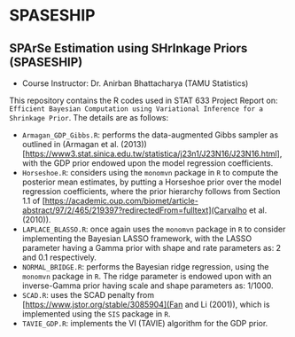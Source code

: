 # SPASESHIP

## SPArSe Estimation using SHrInkage Priors (SPASESHIP)

* Course Instructor: Dr. Anirban Bhattacharya (TAMU Statistics)

This repository contains the R codes used in STAT 633 Project Report on: ``Efficient Bayesian Computation using Variational Inference for a Shrinkage Prior``. The details are as follows:

* `Armagan_GDP_Gibbs.R`: performs the data-augmented Gibbs sampler as outlined in (Armagan et al. (2013))[https://www3.stat.sinica.edu.tw/statistica/j23n1/J23N16/J23N16.html], with the GDP prior endowed upon the model regression coefficients.
* `Horseshoe.R`: considers using the `monomvn` package in `R` to compute the posterior mean estimates, by putting a Horseshoe prior over the model regression coefficients, where the prior hierarchy follows from Section 1.1 of [https://academic.oup.com/biomet/article-abstract/97/2/465/219397?redirectedFrom=fulltext](Carvalho et al. (2010)).
* `LAPLACE_BLASSO.R`: once again uses the `monomvn` package in `R` to consider implementing the Bayesian LASSO framework, with the LASSO parameter having a Gamma prior with shape and rate parameters as: 2 and 0.1 respectively.
* `NORMAL_BRIDGE.R`: performs the Bayesian ridge regression, using the `monomvn` package in `R`. The ridge parameter is endowed upon with an inverse-Gamma prior having scale and shape parameters as: 1/1000.
* `SCAD.R`: uses the SCAD penalty from [https://www.jstor.org/stable/3085904](Fan and Li (2001)), which is implemented using the `SIS` package in `R`.
* `TAVIE_GDP.R`: implements the VI (TAVIE) algorithm for the GDP prior.
